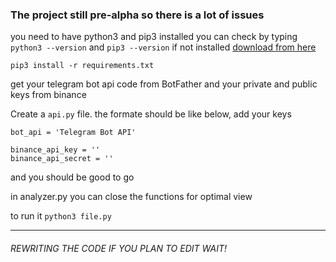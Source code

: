 
### The project still pre-alpha so there is a lot of issues 

you need to have python3 and pip3 installed 
you can check by typing `python3 --version` and `pip3 --version`
if not installed [download from here](https://www.python.org/downloads/)

`pip3 install -r requirements.txt` 

get your telegram bot api code from BotFather
and your private and public keys from binance 

Create a `api.py` file.
the formate should be like below, 
add your keys 
``` 
bot_api = 'Telegram Bot API'

binance_api_key = ''
binance_api_secret = '' 
```

and you should be good to go 

in analyzer.py you can close the functions for optimal view

to run it `python3 file.py`

---------------------------

###### REWRITING THE CODE IF YOU PLAN TO EDIT WAIT!
